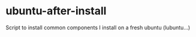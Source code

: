 ubuntu-after-install
====================

Script to install common components I install on a fresh ubuntu (lubuntu...)
